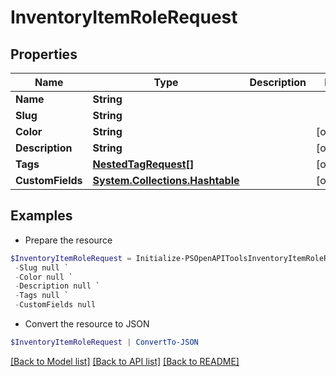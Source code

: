 # InventoryItemRoleRequest
## Properties

Name | Type | Description | Notes
------------ | ------------- | ------------- | -------------
**Name** | **String** |  | 
**Slug** | **String** |  | 
**Color** | **String** |  | [optional] 
**Description** | **String** |  | [optional] 
**Tags** | [**NestedTagRequest[]**](NestedTagRequest.md) |  | [optional] 
**CustomFields** | [**System.Collections.Hashtable**](AnyType.md) |  | [optional] 

## Examples

- Prepare the resource
```powershell
$InventoryItemRoleRequest = Initialize-PSOpenAPIToolsInventoryItemRoleRequest  -Name null `
 -Slug null `
 -Color null `
 -Description null `
 -Tags null `
 -CustomFields null
```

- Convert the resource to JSON
```powershell
$InventoryItemRoleRequest | ConvertTo-JSON
```

[[Back to Model list]](../README.md#documentation-for-models) [[Back to API list]](../README.md#documentation-for-api-endpoints) [[Back to README]](../README.md)

